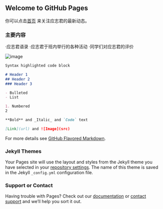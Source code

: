 ## Welcome to GitHub Pages

你可以点击[首页](http://yzj4.icu/t.html) 来关注应志君的最新动态。



### 主要内容


·应志君语录
·应志君于班内举行的各种活动
·同学们对应志君的评价


![image](http://yzj4.icu/w.jpg)
```markdown
Syntax highlighted code block

# Header 1
## Header 2
### Header 3

- Bulleted
- List

1. Numbered
2

**Bold** and _Italic_ and `Code` text

[Link](url) and ![Image](src)
```

For more details see [GitHub Flavored Markdown](https://guides.github.com/features/mastering-markdown/).

### Jekyll Themes

Your Pages site will use the layout and styles from the Jekyll theme you have selected in your [repository settings](https://github.com/LKJMh/lipluscu/settings). The name of this theme is saved in the Jekyll `_config.yml` configuration file.

### Support or Contact

Having trouble with Pages? Check out our [documentation](https://docs.github.com/categories/github-pages-basics/) or [contact support](https://github.com/contact) and we’ll help you sort it out.
